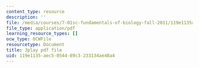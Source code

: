 ```yaml
---
content_type: resource
description: ''
file: /media/courses/7-01sc-fundamentals-of-biology-fall-2011/119e1135aec5054489c3233134ae48a4_YnF1b_Kqf88.pdf
file_type: application/pdf
learning_resource_types: []
ocw_type: OCWFile
resourcetype: Document
title: 3play pdf file
uid: 119e1135-aec5-0544-89c3-233134ae48a4
---
```

